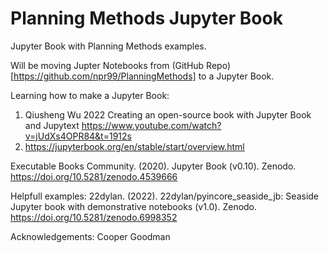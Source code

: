 # Planning Methods Jupyter Book
Jupyter Book with Planning Methods examples.

Will be moving Jupter Notebooks from (GitHub Repo)[https://github.com/npr99/PlanningMethods] to a Jupyter Book.

Learning how to make a Jupyter Book:
1. Qiusheng Wu 2022 Creating an open-source book with Jupyter Book and Jupytext https://www.youtube.com/watch?v=jUdXs4OPR84&t=1912s
2. https://jupyterbook.org/en/stable/start/overview.html

Executable Books Community. (2020). Jupyter Book (v0.10). Zenodo. https://doi.org/10.5281/zenodo.4539666

Helpfull examples:
22dylan. (2022). 22dylan/pyincore_seaside_jb: Seaside Jupyter book with demonstrative notebooks (v1.0). Zenodo. https://doi.org/10.5281/zenodo.6998352

Acknowledgements:
Cooper Goodman
